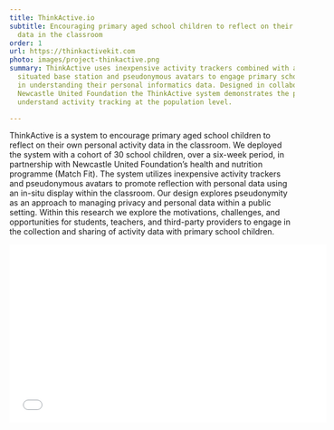 ```yaml
---
title: ThinkActive.io
subtitle: Encouraging primary aged school children to reflect on their personal activity
  data in the classroom
order: 1
url: https://thinkactivekit.com
photo: images/project-thinkactive.png
summary: ThinkActive uses inexpensive activity trackers combined with a classroom
  situated base station and pseudonymous avatars to engage primary school children
  in understanding their personal informatics data. Designed in collaboration with
  Newcastle United Foundation the ThinkActive system demonstrates the potential to
  understand activity tracking at the population level.

---
```

ThinkActive is a system to encourage primary aged school children to reflect on their own personal activity data in the classroom. We deployed the system with a cohort of 30 school children, over a six-week period, in partnership with Newcastle United Foundation’s health and nutrition programme (Match Fit). The system utilizes inexpensive activity trackers and pseudonymous avatars to promote reflection with personal data using an in-situ display within the classroom. Our design explores pseudonymity as an approach to managing privacy and personal data within a public setting. Within this research we explore the motivations, challenges, and opportunities for students, teachers, and third-party providers to engage in the collection and sharing of activity data with primary school children.

<iframe width="560" height="315" src="[https://www.youtube.com/embed/WgoeZkUkd_o](https://www.youtube.com/embed/WgoeZkUkd_o "https://www.youtube.com/embed/WgoeZkUkd_o")" frameborder="0" allow="accelerometer; autoplay; clipboard-write; encrypted-media; gyroscope; picture-in-picture" allowfullscreen></iframe>